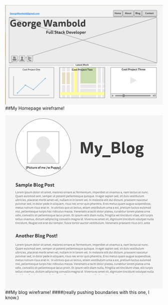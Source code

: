 ![homepage-wireframe](wireframe-index.png)
##My Homepage wireframe! 

![blog-wireframe](wireframe-blog-index.png)
##My blog wireframe!
####(really pushing boundaries with this one, I know.)